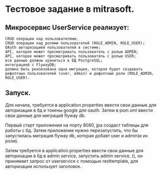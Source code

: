 # Тестовое задание в mitrasoft.

## Микросервис UserService реализует:
    CRUD операции над пользователями;
    CRUD операции над ролями пользователей (ROLE_ADMIN, ROLE_USER);
    OAuth авторизацией пользователей в системе;
    API, которое может просматривать пользователь с ролью ADMIN;
    API, которое может просматривать пользователь с ролью USER;
    все данные должны храниться в БД PostgreSQL;
    интеграцией с FlywayDB;
    должна быть реализована одна миграция, которая будет создавать дефолтных пользователей (user, admin) и дефолтные роли (ROLE_ADMIN, ROLE_USER).

## Запуск.
  Для начала, требуется в application.properties ввести свои данные для авторизации в бд и токены google для oauth.
  Затем в pom.xml ввести свои данные для миграций flyway db.
  
  Первый старт приложения на порту 8080, jpa создаст таблицы для работы с бд. Затем приложение нужно перезапустить,
  что бы запустилась миграция flyway db, которая добавт user и admin(и их роли).
  
  Затем требуется в application.properties ввести свои данные для авторизации в бд в admin service,
  запустить admin service, (), он принимает запрос от userservice с помощью resttemplate, для авторизации использует заголовок.
